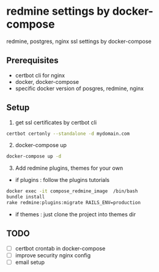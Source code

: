# redmine settings by docker-compose
redmine, postgres, nginx ssl settings by docker-compose

## Prerequisites
* certbot cli for nginx
* docker, docker-compose
* specific docker version of posgres, redmine, nginx

## Setup
1. get ssl certificates by certbot cli
```bash
certbot certonly --standalone -d mydomain.com
```
2. docker-compose up
```bash
docker-compose up -d
```
3. Add redmine plugins, themes for your own
- if plugins : follow the plugins tutorials
```bash
docker exec -it compose_redmine_image  /bin/bash
bundle install
rake redmine:plugins:migrate RAILS_ENV=production
```
- if themes : just clone the project into themes dir

## TODO
- [ ] certbot crontab in docker-compose
- [ ] improve security nginx config
- [ ] email setup
